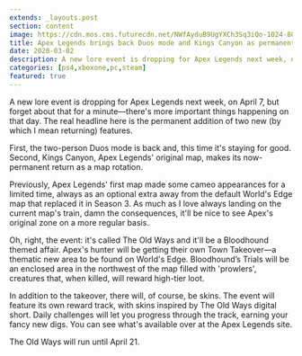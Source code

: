 ```yaml
---
extends: _layouts.post
section: content
image: https://cdn.mos.cms.futurecdn.net/NWfAyduB9UgYXCh3Sq3iQo-1024-80.jpg
title: Apex Legends brings back Duos mode and Kings Canyon as permanent fixtures next week
date: 2020-03-02
description: A new lore event is dropping for Apex Legends next week, on April 7, but forget about that for a minute—there's more important things happening on that day. The real headline here is the permanent addition of two new (by which I mean returning) features.
categories: [ps4,xboxone,pc,steam]
featured: true
---
```


A new lore event is dropping for Apex Legends next week, on April 7, but forget about that for a minute—there's more important things happening on that day. The real headline here is the permanent addition of two new (by which I mean returning) features.

First, the two-person Duos mode is back and, this time it's staying for good. Second, Kings Canyon, Apex Legends' original map, makes its now-permanent return as a map rotation.

Previously, Apex Legends' first map made some cameo appearances for a limited time, always as an optional extra away from the default World's Edge map that replaced it in Season 3. As much as I love always landing on the current map's train, damn the consequences, it'll be nice to see Apex's original zone on a more regular basis.

Oh, right, the event: it's called The Old Ways and it'll be a Bloodhound themed affair. Apex's hunter will be getting their own Town Takeover—a thematic new area to be found on World's Edge. Bloodhound’s Trials will be an enclosed area in the northwest of the map filled with 'prowlers', creatures that, when killed, will reward high-tier loot.

In addition to the takeover, there will, of course, be skins. The event will feature its own reward track, with skins inspired by The Old Ways digital short. Daily challenges will let you progress through the track, earning your fancy new digs. You can see what's available over at the Apex Legends site.

The Old Ways will run until April 21.